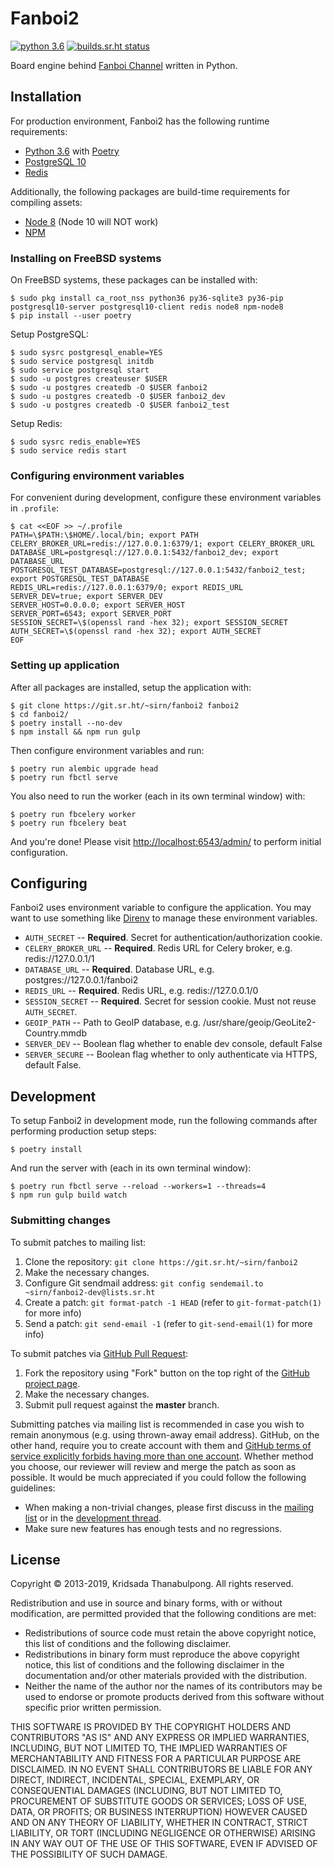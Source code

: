 # Fanboi2

[![python 3.6](https://img.shields.io/badge/python-3.6-blue.svg)](https://docs.python.org/3/whatsnew/3.6.html) [![builds.sr.ht status](https://builds.sr.ht/~sirn/fanboi2/.build.yml.svg)](https://builds.sr.ht/~sirn/fanboi2/.build.yml?)

Board engine behind [Fanboi Channel](https://fanboi.ch/) written in Python.

## Installation

For production environment, Fanboi2 has the following runtime requirements:

-   [Python 3.6](https://www.python.org/downloads/) with [Poetry](https://poetry.eustace.io)
-   [PostgreSQL 10](https://www.postgresql.org/)
-   [Redis](https://redis.io/)

Additionally, the following packages are build-time requirements for compiling assets:

-   [Node 8](https://nodejs.org/) (Node 10 will NOT work)
-   [NPM](https://www.npmjs.com)

### Installing on FreeBSD systems

On FreeBSD systems, these packages can be installed with:

```shell
$ sudo pkg install ca_root_nss python36 py36-sqlite3 py36-pip postgresql10-server postgresql10-client redis node8 npm-node8
$ pip install --user poetry
```

Setup PostgreSQL:

```shell
$ sudo sysrc postgresql_enable=YES
$ sudo service postgresql initdb
$ sudo service postgresql start
$ sudo -u postgres createuser $USER
$ sudo -u postgres createdb -O $USER fanboi2
$ sudo -u postgres createdb -O $USER fanboi2_dev
$ sudo -u postgres createdb -O $USER fanboi2_test
```

Setup Redis:

```shell
$ sudo sysrc redis_enable=YES
$ sudo service redis start
```

### Configuring environment variables

For convenient during development, configure these environment variables in `.profile`:

```shell
$ cat <<EOF >> ~/.profile
PATH=\$PATH:\$HOME/.local/bin; export PATH
CELERY_BROKER_URL=redis://127.0.0.1:6379/1; export CELERY_BROKER_URL
DATABASE_URL=postgresql://127.0.0.1:5432/fanboi2_dev; export DATABASE_URL
POSTGRESQL_TEST_DATABASE=postgresql://127.0.0.1:5432/fanboi2_test; export POSTGRESQL_TEST_DATABASE
REDIS_URL=redis://127.0.0.1:6379/0; export REDIS_URL
SERVER_DEV=true; export SERVER_DEV
SERVER_HOST=0.0.0.0; export SERVER_HOST
SERVER_PORT=6543; export SERVER_PORT
SESSION_SECRET=\$(openssl rand -hex 32); export SESSION_SECRET
AUTH_SECRET=\$(openssl rand -hex 32); export AUTH_SECRET
EOF
```

### Setting up application

After all packages are installed, setup the application with:

    $ git clone https://git.sr.ht/~sirn/fanboi2 fanboi2
    $ cd fanboi2/
    $ poetry install --no-dev
    $ npm install && npm run gulp

Then configure environment variables and run:

    $ poetry run alembic upgrade head
    $ poetry run fbctl serve

You also need to run the worker (each in its own terminal window) with:

    $ poetry run fbcelery worker
    $ poetry run fbcelery beat

And you're done! Please visit <http://localhost:6543/admin/> to perform initial configuration.

## Configuring

Fanboi2 uses environment variable to configure the application. You may want to use something like [Direnv](https://github.com/direnv/direnv) to manage these environment variables.

-   `AUTH_SECRET` -- **Required**. Secret for authentication/authorization cookie.
-   `CELERY_BROKER_URL` -- **Required**. Redis URL for Celery broker, e.g. redis://127.0.0.1/1
-   `DATABASE_URL` -- **Required**. Database URL, e.g. postgres://127.0.0.1/fanboi2
-   `REDIS_URL` -- **Required**. Redis URL, e.g. redis://127.0.0.1/0
-   `SESSION_SECRET` -- **Required**. Secret for session cookie. Must not reuse `AUTH_SECRET`.
-   `GEOIP_PATH` -- Path to GeoIP database, e.g. /usr/share/geoip/GeoLite2-Country.mmdb
-   `SERVER_DEV` -- Boolean flag whether to enable dev console, default False
-   `SERVER_SECURE` -- Boolean flag whether to only authenticate via HTTPS, default False.

## Development

To setup Fanboi2 in development mode, run the following commands after performing production setup steps:

    $ poetry install

And run the server with (each in its own terminal window):

    $ poetry run fbctl serve --reload --workers=1 --threads=4
    $ npm run gulp build watch

### Submitting changes

To submit patches to mailing list:

1.  Clone the repository: `git clone https://git.sr.ht/~sirn/fanboi2`
2.  Make the necessary changes.
3.  Configure Git sendmail address: `git config sendemail.to ~sirn/fanboi2-dev@lists.sr.ht`
4.  Create a patch: `git format-patch -1 HEAD` (refer to `git-format-patch(1)` for more info)
5.  Send a patch: `git send-email -1` (refer to `git-send-email(1)` for more info)

To submit patches via [GitHub Pull Request](https://github.com/sirn/fanboi2):

1.  Fork the repository using "Fork" button on the top right of the [GitHub project page](https://github.com/sirn/fanboi2).
2.  Make the necessary changes.
3.  Submit pull request against the **master** branch.

Submitting patches via mailing list is recommended in case you wish to remain anonymous (e.g. using thrown-away email address). GitHub, on the other hand, require you to create account with them and [GitHub terms of service explicitly forbids having more than one account](https://help.github.com/articles/github-terms-of-service/#b-account-terms). Whether method you choose, our reviewer will review and merge the patch as soon as possible. It would be much appreciated if you could follow the following guidelines:

-   When making a non-trivial changes, please first discuss in the [mailing list](https://lists.sr.ht/~sirn/fanboi2-dev) or in the [development thread](https://fanboi.ch/meta/).
-   Make sure new features has enough tests and no regressions.

## License

Copyright © 2013-2019, Kridsada Thanabulpong. All rights reserved.

Redistribution and use in source and binary forms, with or without modification, are permitted provided that the following conditions are met:

-   Redistributions of source code must retain the above copyright notice, this list of conditions and the following disclaimer.
-   Redistributions in binary form must reproduce the above copyright notice, this list of conditions and the following disclaimer in the documentation and/or other materials provided with the distribution.
-   Neither the name of the author nor the names of its contributors may be used to endorse or promote products derived from this software without specific prior written permission.

THIS SOFTWARE IS PROVIDED BY THE COPYRIGHT HOLDERS AND CONTRIBUTORS "AS IS" AND ANY EXPRESS OR IMPLIED WARRANTIES, INCLUDING, BUT NOT LIMITED TO, THE IMPLIED WARRANTIES OF MERCHANTABILITY AND FITNESS FOR A PARTICULAR PURPOSE ARE DISCLAIMED. IN NO EVENT SHALL CONTRIBUTORS BE LIABLE FOR ANY DIRECT, INDIRECT, INCIDENTAL, SPECIAL, EXEMPLARY, OR CONSEQUENTIAL DAMAGES (INCLUDING, BUT NOT LIMITED TO, PROCUREMENT OF SUBSTITUTE GOODS OR SERVICES; LOSS OF USE, DATA, OR PROFITS; OR BUSINESS INTERRUPTION) HOWEVER CAUSED AND ON ANY THEORY OF LIABILITY, WHETHER IN CONTRACT, STRICT LIABILITY, OR TORT (INCLUDING NEGLIGENCE OR OTHERWISE) ARISING IN ANY WAY OUT OF THE USE OF THIS SOFTWARE, EVEN IF ADVISED OF THE POSSIBILITY OF SUCH DAMAGE.

